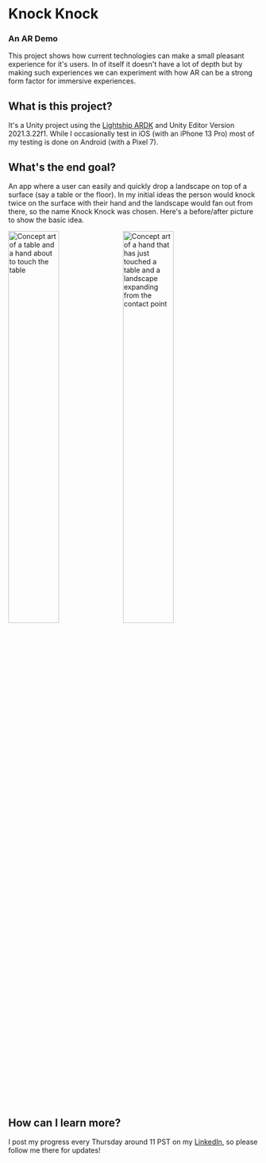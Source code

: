 # Knock Knock #
### An AR Demo ###

This project shows how current technologies can make a small pleasant experience for it's users. In of itself it doesn't have a lot of depth but by making such experiences we can experiment with how AR can be a strong form factor for immersive experiences.

## What is this project? ##
It's a Unity project using the [Lightship ARDK](https://lightship.dev/products/ardk?hl=en) and Unity Editor Version 2021.3.22f1. While I occasionally test in iOS (with an iPhone 13 Pro) most of my testing is done on Android (with a Pixel 7).

## What's the end goal? ##
An app where a user can easily and quickly drop a landscape on top of a surface (say a table or the floor). In my initial ideas the person would knock twice on the surface with their hand and the landscape would fan out from there, so the name Knock Knock was chosen. Here's a before/after picture to show the basic idea.

<img src="https://media.licdn.com/dms/image/D5622AQHdnU3fhT8hNw/feedshare-shrink_800/0/1683223217541?e=1686787200&v=beta&t=k1EIxtLbEE0sjnH6dtdBvqT5kNP4aPmFBrNeZkUnZNg" alt="Concept art of a table and a hand about to touch the table" style="margin-left: auto; margin-right: auto;  width:45%">
<img src="https://media.licdn.com/dms/image/D5622AQEtNEh5pNNvhA/feedshare-shrink_800/0/1683223217631?e=1686787200&v=beta&t=qjyShekAPtLFzN6cBN1-QipEbP53uzzSAX1LqyH_MxA" alt="Concept art of a hand that has just touched a table and a landscape expanding from the contact point" style="margin-left: auto; margin-right: auto; width:45%">

## How can I learn more? ##
I post my progress every Thursday around 11 PST on my [LinkedIn](https://www.linkedin.com/in/bryan-ransil-45558625/), so please follow me there for updates!


